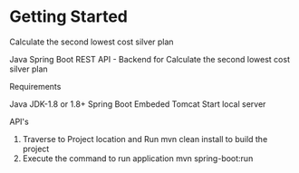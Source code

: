 # Getting Started

Calculate the second lowest cost silver plan

Java Spring Boot REST API - Backend for Calculate the second lowest cost silver plan

Requirements

Java JDK-1.8 or 1.8+
Spring Boot Embeded Tomcat
Start local server

API's 
1. Traverse to Project location and Run mvn clean install to build the project
2. Execute the command to run application mvn spring-boot:run


